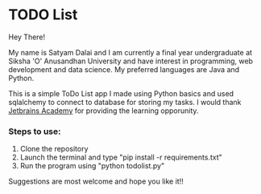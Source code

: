 # TODO List

Hey There!

My name is Satyam Dalai and I am currently a final year undergraduate at Siksha 'O' Anusandhan University and have interest in programming, web development and data science. My preferred languages are Java and Python.

This is a simple ToDo List app I made using Python basics and used sqlalchemy to connect to database for storing my tasks. I would thank [Jetbrains Academy](https://hyperskill.org) for providing the learning opporunity.

### Steps to use:

1. Clone the repository
2. Launch the terminal and type "pip install -r requirements.txt"
3. Run the program using "python todolist.py"

Suggestions are most welcome and hope you like it!!
